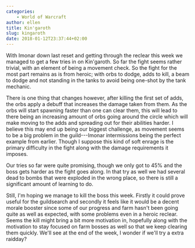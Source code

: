 ```yaml
---
categories:
    - World of Warcraft
author: ellen
title: Kin'garoth
slug: kingaroth
date: 2018-01-12T23:37:44+02:00
---
```


With Imonar down last reset and getting through the reclear this week we managed to get a few tries in on Kin'garoth. So far the fight seems rather trivial, with an element of being a movement check. So the fight for the most part remains as is from heroic; with orbs to dodge, adds to kill, a beam to dodge and not standing in the tanks to avoid being one-shot by the tank mechanic.

There is one thing that changes however, after killing the first set of adds, the orbs apply a debuff that increases the damage taken from them. As the orbs will start spawning faster than one can clear them, this will lead to there being an increasing amount of orbs going around the circle which will make moving to the adds and spreading out for their abilities harder. I believe this may end up being our biggest challenge, as movement seems to be a big problem in the guild---Imonar intermissions being the perfect example from earlier. Though I suppose this kind of soft enrage is the primary difficulty in the fight along with the damage requirements it imposes.

Our tries so far were quite promising, though we only got to 45% and the boss gets harder as the fight goes along. In that try as well we had several dead to bombs that were exploded in the wrong place, so there is still a significant amount of learning to do.

Still, I'm hoping we manage to kill the boss this week. Firstly it could prove useful for the guildsearch and secondly it feels like it would be a decent morale booster since some of our progress and farm hasn't been going quite as well as expected, with some problems even in a heroic reclear. Seems the kill might bring a bit more motivation in, hopefully along with the motivation to stay focused on farm bosses as well so that we keep clearing them quickly. We'll see at the end of the week, I wonder if we'll try a extra raidday?